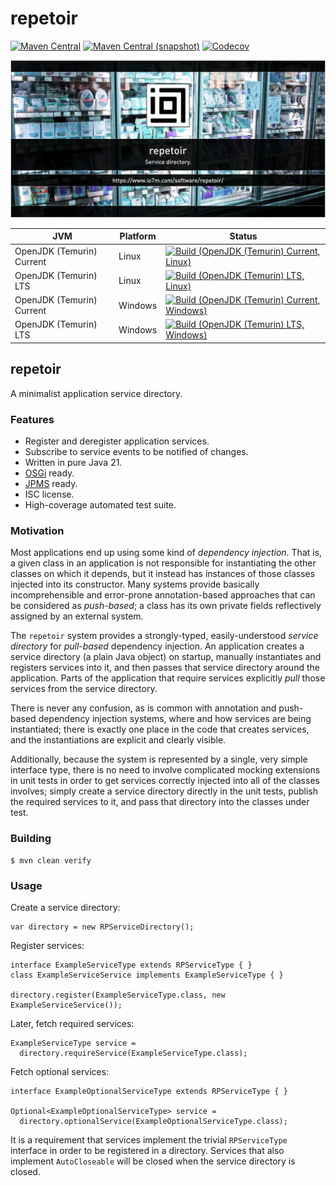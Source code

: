 repetoir
===

[![Maven Central](https://img.shields.io/maven-central/v/com.io7m.repetoir/com.io7m.repetoir.svg?style=flat-square)](http://search.maven.org/#search%7Cga%7C1%7Cg%3A%22com.io7m.repetoir%22)
[![Maven Central (snapshot)](https://img.shields.io/nexus/s/com.io7m.repetoir/com.io7m.repetoir?server=https%3A%2F%2Fs01.oss.sonatype.org&style=flat-square)](https://s01.oss.sonatype.org/content/repositories/snapshots/com/io7m/repetoir/)
[![Codecov](https://img.shields.io/codecov/c/github/io7m-com/repetoir.svg?style=flat-square)](https://codecov.io/gh/io7m-com/repetoir)

![com.io7m.repetoir](./src/site/resources/repetoir.jpg?raw=true)

| JVM | Platform | Status |
|-----|----------|--------|
| OpenJDK (Temurin) Current | Linux | [![Build (OpenJDK (Temurin) Current, Linux)](https://img.shields.io/github/actions/workflow/status/io7m-com/repetoir/main.linux.temurin.current.yml)](https://www.github.com/io7m-com/repetoir/actions?query=workflow%3Amain.linux.temurin.current)|
| OpenJDK (Temurin) LTS | Linux | [![Build (OpenJDK (Temurin) LTS, Linux)](https://img.shields.io/github/actions/workflow/status/io7m-com/repetoir/main.linux.temurin.lts.yml)](https://www.github.com/io7m-com/repetoir/actions?query=workflow%3Amain.linux.temurin.lts)|
| OpenJDK (Temurin) Current | Windows | [![Build (OpenJDK (Temurin) Current, Windows)](https://img.shields.io/github/actions/workflow/status/io7m-com/repetoir/main.windows.temurin.current.yml)](https://www.github.com/io7m-com/repetoir/actions?query=workflow%3Amain.windows.temurin.current)|
| OpenJDK (Temurin) LTS | Windows | [![Build (OpenJDK (Temurin) LTS, Windows)](https://img.shields.io/github/actions/workflow/status/io7m-com/repetoir/main.windows.temurin.lts.yml)](https://www.github.com/io7m-com/repetoir/actions?query=workflow%3Amain.windows.temurin.lts)|

## repetoir

A minimalist application service directory.

### Features

  * Register and deregister application services.
  * Subscribe to service events to be notified of changes.
  * Written in pure Java 21.
  * [OSGi](https://www.osgi.org/) ready.
  * [JPMS](https://en.wikipedia.org/wiki/Java_Platform_Module_System) ready.
  * ISC license.
  * High-coverage automated test suite.

### Motivation

Most applications end up using some kind of _dependency injection_. That is,
a given class in an application is not responsible for instantiating the
other classes on which it depends, but it instead has instances of those
classes injected into its constructor. Many systems provide basically
incomprehensible and error-prone annotation-based approaches that can be
considered as _push-based_; a class has its own private fields reflectively
assigned by an external system.

The `repetoir` system provides a strongly-typed, easily-understood _service
directory_ for _pull-based_ dependency injection. An application creates
a service directory (a plain Java object) on startup, manually instantiates
and registers services into it, and then passes that service directory
around the application. Parts of the application that require services
explicitly _pull_ those services from the service directory.

There is never any confusion, as is common with annotation and push-based
dependency injection systems, where and how services are being instantiated;
there is exactly one place in the code that creates services, and the
instantiations are explicit and clearly visible.

Additionally, because the system is represented by a single, very simple
interface type, there is no need to involve complicated mocking extensions
in unit tests in order to get services correctly injected into all of the
classes involves; simply create a service directory directly in the unit tests,
publish the required services to it, and pass that directory into the classes
under test.

### Building

```
$ mvn clean verify
```

### Usage

Create a service directory:

```
var directory = new RPServiceDirectory();
```

Register services:

```
interface ExampleServiceType extends RPServiceType { }
class ExampleServiceService implements ExampleServiceType { }

directory.register(ExampleServiceType.class, new ExampleServiceService());
```

Later, fetch required services:

```
ExampleServiceType service =
  directory.requireService(ExampleServiceType.class);
```

Fetch optional services:

```
interface ExampleOptionalServiceType extends RPServiceType { }

Optional<ExampleOptionalServiceType> service =
  directory.optionalService(ExampleOptionalServiceType.class);
```

It is a requirement that services implement the trivial `RPServiceType`
interface in order to be registered in a directory. Services that also
implement `AutoCloseable` will be closed when the service directory is
closed.

